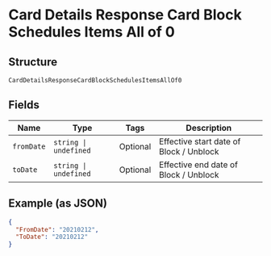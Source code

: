 
# Card Details Response Card Block Schedules Items All of 0

## Structure

`CardDetailsResponseCardBlockSchedulesItemsAllOf0`

## Fields

| Name | Type | Tags | Description |
|  --- | --- | --- | --- |
| `fromDate` | `string \| undefined` | Optional | Effective start date of Block / Unblock |
| `toDate` | `string \| undefined` | Optional | Effective end date of Block / Unblock |

## Example (as JSON)

```json
{
  "FromDate": "20210212",
  "ToDate": "20210212"
}
```


